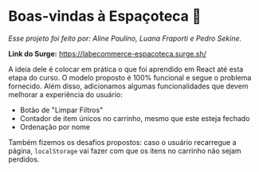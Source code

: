 # Boas-vindas à Espaçoteca 🚀

*Esse projeto foi feito por: Aline Paulino, Luana Fraporti e Pedro Sekine.* 

**Link do Surge:** https://labecommerce-espacoteca.surge.sh/

A ideia dele é colocar em prática o que foi aprendido em React até esta etapa do curso. O modelo proposto é 100% funcional e segue o problema fornecido. Além disso, adicionamos algumas funcionalidades que devem melhorar a experiência do usuário:

- Botão de "Limpar Filtros"
- Contador de item únicos no carrinho, mesmo que este esteja fechado
- Ordenação por nome

Também fizemos os desafios propostos: caso o usuário recarregue a página, `localStorage` vai fazer com que os itens no carrinho não sejam perdidos.

